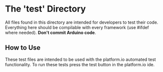 # The 'test' Directory
All files found in this directory are intended for developers to test their code. Everything here should be compilable with every framework (use #ifdef where needed). **Don't commit Arduino code**. 

## How to Use
These test files are intended to be used with the platform.io automated test functionality. To run these tests press the test button in the platform.io ide.
